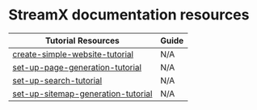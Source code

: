 # StreamX documentation resources

| Tutorial Resources                                                       | Guide  |
|--------------------------------------------------------------------------|--------|
| [create-simple-website-tutorial](create-simple-website-tutorial)         | N/A    |
| [set-up-page-generation-tutorial](set-up-page-generation-tutorial)       | N/A    |
| [set-up-search-tutorial](set-up-search-tutorial)                         | N/A    |
| [set-up-sitemap-generation-tutorial](set-up-sitemap-generation-tutorial) | N/A    |
